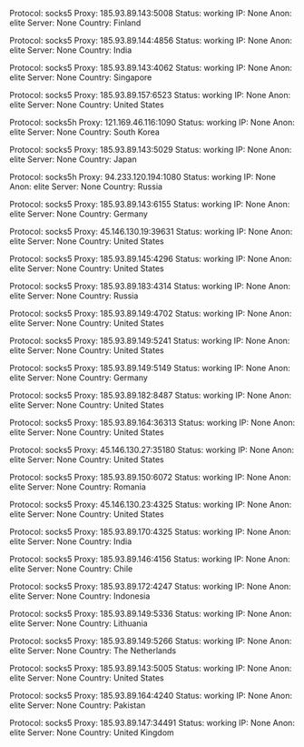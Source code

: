 Protocol: socks5
Proxy: 185.93.89.143:5008
Status: working
IP: None
Anon: elite
Server: None
Country: Finland

Protocol: socks5
Proxy: 185.93.89.144:4856
Status: working
IP: None
Anon: elite
Server: None
Country: India

Protocol: socks5
Proxy: 185.93.89.143:4062
Status: working
IP: None
Anon: elite
Server: None
Country: Singapore

Protocol: socks5
Proxy: 185.93.89.157:6523
Status: working
IP: None
Anon: elite
Server: None
Country: United States

Protocol: socks5h
Proxy: 121.169.46.116:1090
Status: working
IP: None
Anon: elite
Server: None
Country: South Korea

Protocol: socks5
Proxy: 185.93.89.143:5029
Status: working
IP: None
Anon: elite
Server: None
Country: Japan

Protocol: socks5h
Proxy: 94.233.120.194:1080
Status: working
IP: None
Anon: elite
Server: None
Country: Russia

Protocol: socks5
Proxy: 185.93.89.143:6155
Status: working
IP: None
Anon: elite
Server: None
Country: Germany

Protocol: socks5
Proxy: 45.146.130.19:39631
Status: working
IP: None
Anon: elite
Server: None
Country: United States

Protocol: socks5
Proxy: 185.93.89.145:4296
Status: working
IP: None
Anon: elite
Server: None
Country: United States

Protocol: socks5
Proxy: 185.93.89.183:4314
Status: working
IP: None
Anon: elite
Server: None
Country: Russia

Protocol: socks5
Proxy: 185.93.89.149:4702
Status: working
IP: None
Anon: elite
Server: None
Country: United States

Protocol: socks5
Proxy: 185.93.89.149:5241
Status: working
IP: None
Anon: elite
Server: None
Country: United States

Protocol: socks5
Proxy: 185.93.89.149:5149
Status: working
IP: None
Anon: elite
Server: None
Country: Germany

Protocol: socks5
Proxy: 185.93.89.182:8487
Status: working
IP: None
Anon: elite
Server: None
Country: United States

Protocol: socks5
Proxy: 185.93.89.164:36313
Status: working
IP: None
Anon: elite
Server: None
Country: United States

Protocol: socks5
Proxy: 45.146.130.27:35180
Status: working
IP: None
Anon: elite
Server: None
Country: United States

Protocol: socks5
Proxy: 185.93.89.150:6072
Status: working
IP: None
Anon: elite
Server: None
Country: Romania

Protocol: socks5
Proxy: 45.146.130.23:4325
Status: working
IP: None
Anon: elite
Server: None
Country: United States

Protocol: socks5
Proxy: 185.93.89.170:4325
Status: working
IP: None
Anon: elite
Server: None
Country: India

Protocol: socks5
Proxy: 185.93.89.146:4156
Status: working
IP: None
Anon: elite
Server: None
Country: Chile

Protocol: socks5
Proxy: 185.93.89.172:4247
Status: working
IP: None
Anon: elite
Server: None
Country: Indonesia

Protocol: socks5
Proxy: 185.93.89.149:5336
Status: working
IP: None
Anon: elite
Server: None
Country: Lithuania

Protocol: socks5
Proxy: 185.93.89.149:5266
Status: working
IP: None
Anon: elite
Server: None
Country: The Netherlands

Protocol: socks5
Proxy: 185.93.89.143:5005
Status: working
IP: None
Anon: elite
Server: None
Country: United States

Protocol: socks5
Proxy: 185.93.89.164:4240
Status: working
IP: None
Anon: elite
Server: None
Country: Pakistan

Protocol: socks5
Proxy: 185.93.89.147:34491
Status: working
IP: None
Anon: elite
Server: None
Country: United Kingdom

